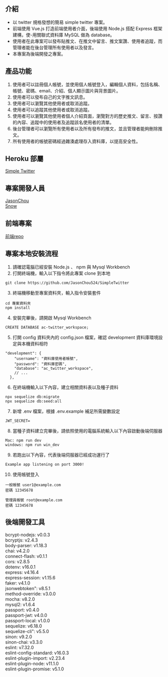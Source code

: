 ## 介紹
- 以 twitter 規格發想的簡易 simple twitter 專案。  
- 前端使用 Vue.js 打造前端使用者介面，後端使用 Node.js 搭配 Express 框架建構，使-用關聯式資料庫 MySQL 做為 database。  
- 使用者在此專案可以發布貼推文、在推文中留言、推文案讚、使用者追蹤，而管理者能在後台管理所有使用者以及發言。  
- 本專案為後端開發之專案。  
## 產品功能
1. 使用者可以註冊個人帳號，並使用個人帳號登入，編輯個人資料，包括名稱、帳號、密碼、email、介紹、個人顯示圖片與背景圖片。  
2. 使用者可以發布自己的文字推文訊息。  
3. 使用者可以瀏覽其他使用者或取消追蹤。  
4. 使用者可以追蹤其他使用者或取消追蹤。  
5. 使用者可以瀏覽其他使用者個人介紹頁面，瀏覽對方的歷史推文、留言、按讚的內容、追蹤中的使用者及追蹤該名使用者的清單。  
6. 後台管理者可以瀏覽所有使用者以及所有發布的推文，並且管理者能夠刪除推文。  
7. 所有使用者的帳號密碼經過雜湊處理存入資料庫，以提高安全性。  
## Heroku 部屬
[Simple Twitter](https://young-springs-47906.herokuapp.com)  
## 專案開發人員
[JasonChou](https://github.com/JasonChou524)  
[Snow](https://github.com/SnowWuChiKuo)  
## 前端專案
[前端repo](https://github.com/william8815/simple-twitter)
## 專案本地安裝流程
1. 請確認電腦已經安裝 Node.js 、 npm 與 Mysql Workbench  
2. 打開終端機，輸入以下指令將此專案 clone 到本地  
```
git clone https://github.com/JasonChou524/SimpleTwitter 
``` 
3. 終端機移動至專案資料夾，輸入指令安裝套件  
```
cd 專案資料夾  
npm install  
```
4. 安裝完畢後，請開啟 Mysql Workbench
```  
CREATE DATABASE ac-twitter_workspace;  
```
5. 打開 config 資料夾內的 config.json 檔案，確認 development 資料庫環境設定與本機資料相符 
``` 
"development": {  
    "username": "資料庫使用者帳號",  
    "password": "資料庫密碼",  
    "database": "ac_twitter_workspace",  
    // ...  
  },
```  
6. 在終端機輸入以下內容，建立相關資料表以及種子資料  
```
npx sequelize db:migrate  
npx sequelize db:seed:all  
```
7. 新增 .env 檔案，根據 .env.example 補足所需變數設定  
```
JWT_SECRET=  
```
8. 當種子資料建立完畢後，請依照使用的電腦系統輸入以下內容啟動後端伺服器  
```
Mac: npm run dev  
windows: npm run win_dev  
```
9. 若跑出以下內容，代表後端伺服器已經成功運行了
```  
Example app listening on port 3000!  
```
10. 使用帳號登入  
```
一般帳號 user1@example.com  
密碼 12345678  
```
```
管理員帳號 root@example.com  
密碼 12345678  
```
## 後端開發工具
bcrypt-nodejs: v0.0.3  
bcryptjs: v2.4.3  
body-parser: v1.18.3  
chai: v4.2.0  
connect-flash: v0.1.1  
cors: v2.8.5  
dotenv: v16.0.1  
express: v4.16.4  
express-session: v1.15.6  
faker: v4.1.0  
jsonwebtoken": v8.5.1  
method-override: v3.0.0  
mocha: v8.2.0  
mysql2: v1.6.4  
passport: v0.4.0  
passport-jwt: v4.0.0  
passport-local: v1.0.0  
sequelize: v6.18.0  
sequelize-cli": v5.5.0  
sinon: v9.2.0  
sinon-chai: v3.3.0  
eslint: v7.32.0  
eslint-config-standard: v16.0.3  
eslint-plugin-import: v2.23.4  
eslint-plugin-node: v11.1.0  
eslint-plugin-promise: v5.1.0  